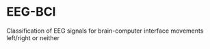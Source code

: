 # EEG-BCI
Classification of EEG signals for brain-computer interface movements left/right or neither
